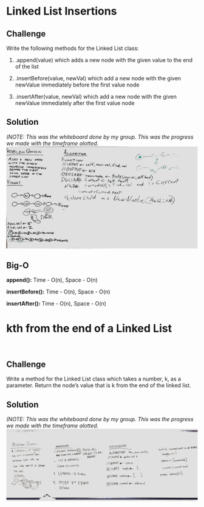 # Linked List Insertions

## Challenge
Write the following methods for the Linked List class:

1) .append(value) which adds a new node with the given value to the end of the list

2) .insertBefore(value, newVal) which add a new node with the given newValue immediately before the first value node

3) .insertAfter(value, newVal) which add a new node with the given newValue immediately after the first value node

## Solution
*(NOTE: This was the whiteboard done by my group. This was the progress we made with the timeframe alotted.*
![Solution](/assets/ll_insertions.jpeg)

## Big-O
**append():** Time - O(n), Space - O(n)

**insertBefore():** Time - O(n), Space - O(n)

**insertAfter():** Time - O(n), Space - O(n)

# kth from the end of a Linked List
​
## Challenge
Write a method for the Linked List class which takes a number, k, as a parameter. Return the node’s value that is k from the end of the linked list.
​
## Solution
*(NOTE: This was the whiteboard done by my group. This was the progress we made with the timeframe alotted.*
![Solution](/assets/ll_kth_from_end.jpeg)

